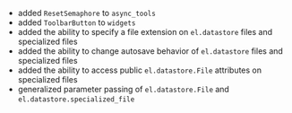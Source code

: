 - added ```ResetSemaphore``` to ```async_tools```
- added ```ToolbarButton``` to ```widgets```
- added the ability to specify a file extension on ```el.datastore``` files and specialized files
- added the ability to change autosave behavior of ```el.datastore``` files and specialized files
- added the ability to access public  ```el.datastore.File``` attributes on specialized files
- generalized parameter passing of ```el.datastore.File``` and ```el.datastore.specialized_file```